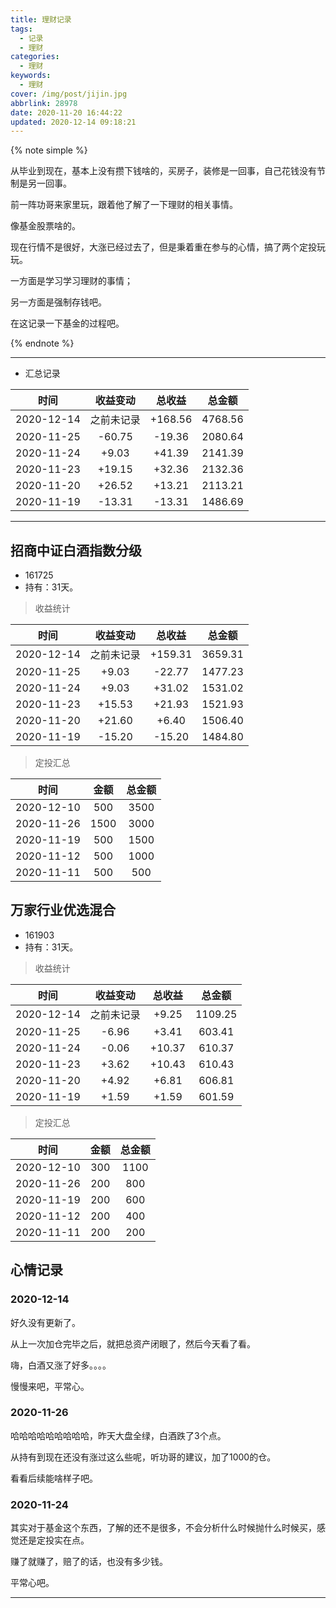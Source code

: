 ```yaml
---
title: 理财记录
tags:
  - 记录
  - 理财
categories:
  - 理财
keywords:
  - 理财
cover: /img/post/jijin.jpg
abbrlink: 28978
date: 2020-11-20 16:44:22
updated: 2020-12-14 09:18:21
---
```


{% note simple %}

从毕业到现在，基本上没有攒下钱啥的，买房子，装修是一回事，自己花钱没有节制是另一回事。

前一阵功哥来家里玩，跟着他了解了一下理财的相关事情。

像基金股票啥的。

现在行情不是很好，大涨已经过去了，但是秉着重在参与的心情，搞了两个定投玩玩。

一方面是学习学习理财的事情；

另一方面是强制存钱吧。

在这记录一下基金的过程吧。

{% endnote %}

---

- 汇总记录

| 时间 | 收益变动 | 总收益 | 总金额 |
| :----: | :--------: | :------: | :------: |
| 2020-12-14 | 之前未记录 | +168.56 | 4768.56 |
| 2020-11-25 | -60.75 | -19.36 | 2080.64 |
| 2020-11-24 | +9.03 | +41.39 | 2141.39 |
| 2020-11-23 | +19.15 | +32.36 | 2132.36 |
| 2020-11-20 | +26.52 | +13.21 | 2113.21 |
| 2020-11-19 | -13.31 | -13.31 | 1486.69 |

---

## 招商中证白酒指数分级

- 161725
- 持有：31天。

> 收益统计

| 时间 | 收益变动 | 总收益 | 总金额 |
| :----: | :--------: | :------: | :------: |
| 2020-12-14 | 之前未记录 | +159.31 | 3659.31 |
| 2020-11-25 | +9.03 | -22.77 | 1477.23 |
| 2020-11-24 | +9.03 | +31.02 | 1531.02 |
| 2020-11-23 | +15.53 | +21.93 | 1521.93 |
| 2020-11-20 | +21.60 | +6.40 | 1506.40 |
| 2020-11-19 | -15.20 | -15.20 | 1484.80 |

> 定投汇总

| 时间 | 金额 | 总金额 |
| :----: | :----: | :----: |
| 2020-12-10 | 500 | 3500 |
| 2020-11-26 | 1500 | 3000 |
| 2020-11-19 | 500 | 1500 |
| 2020-11-12 | 500 | 1000 |
| 2020-11-11 | 500 | 500 |

## 万家行业优选混合

- 161903
- 持有：31天。

> 收益统计

|    时间    | 收益变动 | 总收益 | 总金额  |
| :--------: | :------: | :----: | :-----: |
| 2020-12-14 | 之前未记录 | +9.25 | 1109.25 |
| 2020-11-25 | -6.96 | +3.41 | 603.41 |
| 2020-11-24 | -0.06 | +10.37 | 610.37 |
| 2020-11-23 | +3.62 | +10.43 | 610.43 |
| 2020-11-20 | +4.92 | +6.81 | 606.81 |
| 2020-11-19 |  +1.59  | +1.59 | 601.59 |

> 定投汇总

|    时间    | 金额 | 总金额 |
| :--------: | :--: | :----: |
| 2020-12-10 | 300  |  1100   |
| 2020-11-26 | 200  |  800   |
| 2020-11-19 | 200  |  600   |
| 2020-11-12 | 200  |  400   |
| 2020-11-11 | 200  |  200   |

## 心情记录

### 2020-12-14

好久没有更新了。

从上一次加仓完毕之后，就把总资产闭眼了，然后今天看了看。

嗨，白酒又涨了好多。。。。

慢慢来吧，平常心。

### 2020-11-26

哈哈哈哈哈哈哈哈哈，昨天大盘全绿，白酒跌了3个点。

从持有到现在还没有涨过这么些呢，听功哥的建议，加了1000的仓。

看看后续能啥样子吧。

### 2020-11-24

其实对于基金这个东西，了解的还不是很多，不会分析什么时候抛什么时候买，感觉还是定投实在点。

赚了就赚了，赔了的话，也没有多少钱。

平常心吧。

---